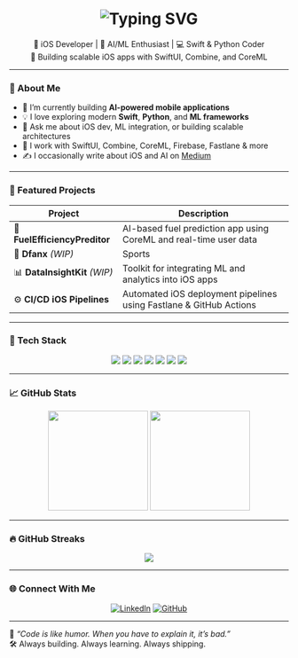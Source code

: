 <h1 align="center">
  <img src="https://readme-typing-svg.herokuapp.com?font=Fira+Code&size=28&pause=1000&color=38C2FF&center=true&vCenter=true&width=700&lines=Hi+I'm+Rakesh+Yadav;🚀+iOS+Developer+%7C+AI+Engineer;💡+Swift+%7C+Python+%7C+CoreML+%7C+SwiftUI" alt="Typing SVG" />
</h1>

<p align="center">
  🎯 iOS Developer | 🧠 AI/ML Enthusiast | 💻 Swift & Python Coder <br>
  🚀 Building scalable iOS apps with SwiftUI, Combine, and CoreML
</p>

---

### 🧠 About Me

- 🔭 I’m currently building **AI-powered mobile applications**
- 💡 I love exploring modern **Swift**, **Python**, and **ML frameworks**
- 💬 Ask me about iOS dev, ML integration, or building scalable architectures
- 📱 I work with SwiftUI, Combine, CoreML, Firebase, Fastlane & more
- ✍️ I occasionally write about iOS and AI on [Medium](https://medium.com/@rryadav142001)

---

### 🚀 Featured Projects

| Project | Description |
|--------|-------------|
| 🔧 **FuelEfficiencyPreditor** | AI-based fuel prediction app using CoreML and real-time user data |
| 📱 **Dfanx** *(WIP)* | Sports |
| 📊 **DataInsightKit** *(WIP)* | Toolkit for integrating ML and analytics into iOS apps |
| ⚙️ **CI/CD iOS Pipelines** | Automated iOS deployment pipelines using Fastlane & GitHub Actions |

---

### 🧰 Tech Stack

<p align="center">
  <img src="https://img.shields.io/badge/Swift-F05138?style=for-the-badge&logo=swift&logoColor=white" />
  <img src="https://img.shields.io/badge/SwiftUI-0A84FF?style=for-the-badge&logo=apple&logoColor=white" />
  <img src="https://img.shields.io/badge/Python-3776AB?style=for-the-badge&logo=python&logoColor=white" />
  <img src="https://img.shields.io/badge/Xcode-1575F9?style=for-the-badge&logo=xcode&logoColor=white" />
  <img src="https://img.shields.io/badge/Firebase-FFCA28?style=for-the-badge&logo=firebase&logoColor=black" />
  <img src="https://img.shields.io/badge/GitHub-181717?style=for-the-badge&logo=github&logoColor=white" />
  <img src="https://img.shields.io/badge/VSCode-007ACC?style=for-the-badge&logo=visualstudiocode&logoColor=white" />
</p>

---

### 📈 GitHub Stats

<p align="center">
  <img src="https://github-readme-stats.vercel.app/api?username=RakeshYadavGit&show_icons=true&theme=tokyonight&count_private=true" height="180" />
  <img src="https://github-readme-stats.vercel.app/api/top-langs/?username=RakeshYadavGit&layout=compact&theme=tokyonight" height="180" />
</p>

---

### 🔥 GitHub Streaks

<p align="center">
  <img src="https://github-readme-streak-stats.herokuapp.com/?user=RakeshYadavGit&theme=highcontrast&hide_border=true" />
</p>


---

### 🌐 Connect With Me

<p align="center">
  <a href="https://www.linkedin.com/in/rakesh-yadav-mobile/"><img alt="LinkedIn" src="https://img.shields.io/badge/-LinkedIn-blue?style=for-the-badge&logo=linkedin&logoColor=white"></a>
  <a href="https://github.com/RakeshYadavGit"><img alt="GitHub" src="https://img.shields.io/badge/-GitHub-181717?style=for-the-badge&logo=github&logoColor=white"></a>
</p>

---

🧩 *“Code is like humor. When you have to explain it, it’s bad.”*  
🛠️ Always building. Always learning. Always shipping.
